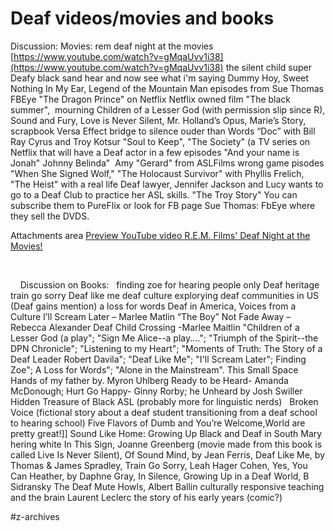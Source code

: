 # Deaf videos/movies and books
Discussion:
Movies:
rem deaf night at the movies
 [https://www.youtube.com/watch?v=gMqaUvv1i38](https://www.youtube.com/watch?v=gMqaUvv1i38) 
the silent child
super Deafy
black sand
hear and now
see what i'm saying
Dummy Hoy,
Sweet Nothing In My Ear,
Legend of the Mountain Man
episodes from Sue Thomas FBEye
"The Dragon Prince" on Netflix
Netflix owned film "The black summer", 
mourning
Children of a Lesser God (with permission slip since R),
Sound and Fury,
Love is Never Silent,
Mr. Holland’s Opus,
Marie’s Story,
scrapbook
Versa Effect
bridge to silence
ouder than Words
“Doc” with Bill Ray Cyrus and Troy Kotsur
"Soul to Keep",
"The Society" (a TV series on Netflix that will have a Deaf actor in a few episodes
"And your name is Jonah" Johnny Belinda" 
Amy
"Gerard" from ASLFilms
wrong game
pisodes "When She Signed Wolf," "The Holocaust Survivor" with Phyllis Frelich, "The Heist" with a real life Deaf lawyer, Jennifer Jackson and Lucy wants to go to a Deaf Club to practice her ASL skills. "The Troy Story" You can subscribe them to PureFlix or look for FB page Sue Thomas: FbEye where they sell the DVDS.

Attachments area
 [Preview YouTube video R.E.M. Films' Deaf Night at the Movies!](https://www.youtube.com/watch?v=gMqaUvv1i38&authuser=0) 
 
 

 

 
 
Discussion on Books:
 
finding zoe
for hearing people only
Deaf heritage
train go sorry
Deaf like me
deaf culture explorying deaf communities in US (Deaf gains mention)
a loss for words
Deaf in America, Voices from a Culture
I’ll Scream Later – Marlee Matlin
“The Boy”
Not Fade Away – Rebecca Alexander
Deaf Child Crossing -Marlee Maitlin
"Children of a Lesser God (a play"; "Sign Me Alice--a play...."; "Triumph of the Spirit--the DPN Chronicle"; "Listening to my Heart"; "Moments of Truth: The Story of a Deaf Leader Robert Davila"; "Deaf Like Me"; "I'll Scream Later"; Finding Zoe"; A Loss for Words"; "Alone in the Mainstream".
This Small Space
Hands of my father by. Myron Uhlberg
Ready to be Heard- Amanda McDonough; Hurt Go Happy- Ginny Rorby;
he Unheard by Josh Swiller
 
Hidden Treasure of Black ASL (probably more for linguistic nerds)
 
Broken Voice (fictional story about a deaf student transitioning from a deaf school to hearing school)
Five Flavors of Dumb and You’re Welcome,World are pretty great!]\]
Sound Like Home: Growing Up Black and Deaf in South Mary hering white
In This Sign, Joanne Greenberg (movie made from this book is called Live Is Never Silent),
Of Sound Mind, by Jean Ferris,
Deaf Like Me, by Thomas & James Spradley,
Train Go Sorry, Leah Hager Cohen,
Yes, You Can Heather, by Daphne Gray,
In Silence, Growing Up in a Deaf World, B Sidransky
The Deaf Mute Howls, Albert Ballin
culturally responsive teaching and the brain
Laurent Leclerc the story of his early years (comic?)

#z-archives
